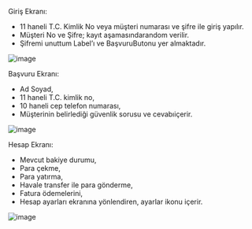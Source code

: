 Giriş Ekranı:

- 11 haneli T.C. Kimlik No veya müşteri numarası ve şifre ile giriş yapılır.
- Müşteri No ve Şifre; kayıt aşamasındarandom verilir.
- Şifremi unuttum Label’ı ve BaşvuruButonu yer almaktadır.

![image](https://user-images.githubusercontent.com/77965724/163953306-e888de5d-4274-4eb1-b9c4-df1f32b3f3a8.png)

Başvuru Ekranı:

- Ad Soyad, 
- 11 haneli T.C. kimlik no,
- 10 haneli cep telefon numarası,
- Müşterinin belirlediği güvenlik sorusu ve cevabıiçerir.

![image](https://user-images.githubusercontent.com/77965724/163953677-fd824aac-56b9-4133-b1a8-f295f30bbe19.png)

Hesap Ekranı:

- Mevcut bakiye durumu,
- Para çekme,
- Para yatırma,
- Havale transfer ile para gönderme,
- Fatura ödemelerini,
- Hesap ayarları ekranına yönlendiren, ayarlar ikonu içerir.

![image](https://user-images.githubusercontent.com/77965724/163954080-10d9e49e-2367-47c3-8b93-d4c419133354.png)
